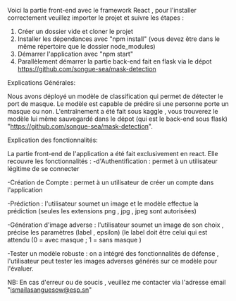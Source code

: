 Voici la partie front-end avec le framework React , pour l'installer correctement veuillez  importer le projet  et suivre  les étapes : 
1. Créer un dossier vide et cloner le projet
2. Installer les dépendances avec "npm install" (vous devez être dans le même répertoire que  le dossier node_modules) 
3. Démarrer l'application avec "npm start"
4. Parallèlement démarrer la partie back-end fait en flask via le dépot https://github.com/songue-sea/mask-detection

Explications Générales:

Nous avons déployé un modèle de classification qui permet de détecter le port de masque. Le modèle est capable de prédire si une personne porte un masque ou non.
L'entraînement a été fait sous kaggle , vous trouverez le modèle lui même sauvegardé dans le dépot (qui est le back-end sous flask) "https://github.com/songue-sea/mask-detection".

Explication des fonctionnalités:

La partie front-end de l'application a été fait exclusivement en react. Elle recouvre les fonctionnalités :
-d'Authentification : permet à un utilisateur légitime de se connecter 

-Création de Compte : permet à un utilisateur de créer un compte dans l'application  

-Prédiction : l'utilisateur soumet un image et le modèle effectue la prédiction (seules les extensions png , jpg , jpeg sont autorisées) 

-Génération d'image adverse : l'utilisateur soumet un image de son choix , précise les paramètres (label , epsilon)  (le label doit être celui qui est attendu (0 = avec masque ; 1 = sans masque ) 

-Tester un modèle robuste : on a intégré des fonctionnalités de défense , l'utilisateur peut tester les images adverses générés sur ce modèle pour l'évaluer.

NB: En cas d'erreur ou de soucis , veuillez me contacter via l'adresse email "ismailasanguesow@esp.sn" 

